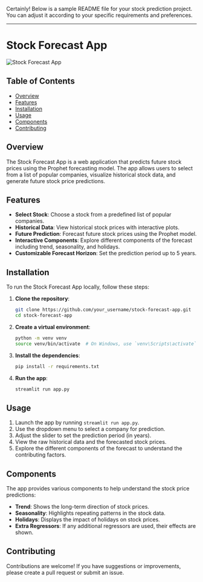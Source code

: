Certainly! Below is a sample README file for your stock prediction project. You can adjust it according to your specific requirements and preferences.

---

# Stock Forecast App

![Stock Forecast App](path_to_image.png)

## Table of Contents

- [Overview](#overview)
- [Features](#features)
- [Installation](#installation)
- [Usage](#usage)
- [Components](#components)
- [Contributing](#contributing)

## Overview

The Stock Forecast App is a web application that predicts future stock prices using the Prophet forecasting model. The app allows users to select from a list of popular companies, visualize historical stock data, and generate future stock price predictions.

## Features

- **Select Stock**: Choose a stock from a predefined list of popular companies.
- **Historical Data**: View historical stock prices with interactive plots.
- **Future Prediction**: Forecast future stock prices using the Prophet model.
- **Interactive Components**: Explore different components of the forecast including trend, seasonality, and holidays.
- **Customizable Forecast Horizon**: Set the prediction period up to 5 years.

## Installation

To run the Stock Forecast App locally, follow these steps:

1. **Clone the repository**:
    ```bash
    git clone https://github.com/your_username/stock-forecast-app.git
    cd stock-forecast-app
    ```

2. **Create a virtual environment**:
    ```bash
    python -m venv venv
    source venv/bin/activate  # On Windows, use `venv\Scripts\activate`
    ```

3. **Install the dependencies**:
    ```bash
    pip install -r requirements.txt
    ```

4. **Run the app**:
    ```bash
    streamlit run app.py
    ```

## Usage

1. Launch the app by running `streamlit run app.py`.
2. Use the dropdown menu to select a company for prediction.
3. Adjust the slider to set the prediction period (in years).
4. View the raw historical data and the forecasted stock prices.
5. Explore the different components of the forecast to understand the contributing factors.

## Components

The app provides various components to help understand the stock price predictions:

- **Trend**: Shows the long-term direction of stock prices.
- **Seasonality**: Highlights repeating patterns in the stock data.
- **Holidays**: Displays the impact of holidays on stock prices.
- **Extra Regressors**: If any additional regressors are used, their effects are shown.

## Contributing

Contributions are welcome! If you have suggestions or improvements, please create a pull request or submit an issue.


